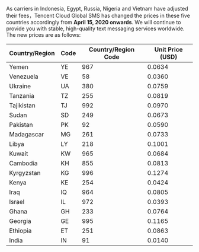 As carriers in Indonesia, Egypt, Russia, Nigeria and Vietnam have adjusted their fees，Tencent Cloud Global SMS has changed the prices in these five countries accordingly from **April 15, 2020 onwards**. We will continue to provide you with stable, high-quality text messaging services worldwide. The new prices are as follows:

| Country/Region | Code | Country/Region Code | Unit Price (USD) |
| -------------- | ---- | ------------------- | ---------------- |
| Yemen          | YE   | 967                 | 0.0634           |
| Venezuela      | VE   | 58                  | 0.0360           |
| Ukraine        | UA   | 380                 | 0.0759           |
| Tanzania       | TZ   | 255                 | 0.0819           |
| Tajikistan     | TJ   | 992                 | 0.0970           |
| Sudan          | SD   | 249                 | 0.0673           |
| Pakistan       | PK   | 92                  | 0.0590           |
| Madagascar     | MG   | 261                 | 0.0733           |
| Libya          | LY   | 218                 | 0.1001           |
| Kuwait         | KW   | 965                 | 0.0684           |
| Cambodia       | KH   | 855                 | 0.0813           |
| Kyrgyzstan     | KG   | 996                 | 0.1274           |
| Kenya          | KE   | 254                 | 0.0424           |
| Iraq           | IQ   | 964                 | 0.0805           |
| Israel         | IL   | 972                 | 0.0393           |
| Ghana          | GH   | 233                 | 0.0764           |
| Georgia        | GE   | 995                 | 0.1165           |
| Ethiopia       | ET   | 251                 | 0.0863           |
| India          | IN   | 91                  | 0.0140           |

